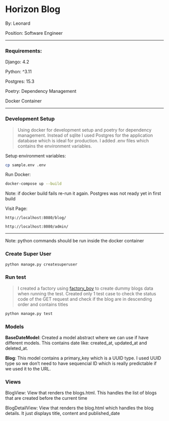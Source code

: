 # Horizon Blog

By: Leonard

Position: Software Engineer

---

### Requirements:

Django: 4.2

Python: ^3.11

Postgres: 15.3

Poetry: Dependency Management

Docker Container

---

### Development Setup

> Using docker for development setup and poetry for dependency management. Instead of sqlite I used Postgres for the application database which is ideal for production. I added .env files which contains the environment variables.
> 

Setup environment variables:

```bash
cp sample.env .env
```

Run Docker:

```bash
docker-compose up --build
```

Note: if docker build fails re-run it again. Postgres was not ready yet in first build

Visit Page:

`http://localhost:8080/blog/`

`http://localhost:8080/admin/`

---

Note: python commands should be run inside the docker container

### Create Super User

```bash
python manage.py createsuperuser
```

### Run test

> I created a factory using [factory_boy](https://factoryboy.readthedocs.io/en/stable/) to create dummy blogs data when running the test. Created only 1 test case to check the status code of the GET request and check if the blog are in descending order and contains titles
> 

```bash
python manage.py test
```

### Models

**BaseDateModel**: Created a model abstract where we can use if have different models. This contains date like: created_at, updated_at and deleted_at.

**Blog**: This model contains a primary_key which is a UUID type. I used UUID type so we don’t need to have sequencial ID which is really predictable if we used it to the URL.

### Views

BlogView: View that renders the blogs.html. This handles the list of blogs that are created before the current time

BlogDetailView: View that renders the blog.html which handles the blog details. It just displays title, content and published_date